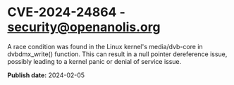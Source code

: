 # CVE-2024-24864 - security@openanolis.org

A race condition was found in the Linux kernel's media/dvb-core in dvbdmx_write() function. This can result in a null pointer dereference issue, possibly leading to a kernel panic or denial of service issue.






**Publish date:** 2024-02-05
